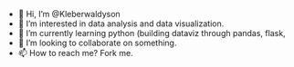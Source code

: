 - 👋 Hi, I’m @Kleberwaldyson
- 👀 I’m interested in data analysis and data visualization.
- 🌱 I’m currently learning python (building dataviz through pandas, flask,
- 💞️ I’m looking to collaborate on something.
- 📫 How to reach me? Fork me.

<!---
Kleberwaldyson/Kleberwaldyson is a ✨ special ✨ repository because its `README.md` (this file) appears on your GitHub profile.
You can click the Preview link to take a look at your changes.
--->
